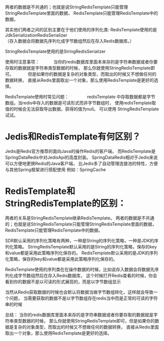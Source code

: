 ###
两者的数据是不共通的；也就是说StringRedisTemplate只能管理StringRedisTemplate里面的数据，
RedisTemplate只能管理RedisTemplate中的数据。

其实他们两者之间的区别主要在于他们使用的序列化类:
 RedisTemplate使用的是JdkSerializationRedisSerializer   
 （存入数据会将数据先序列化成字节数组然后在存入Redis数据库。） 

 StringRedisTemplate使用的是StringRedisSerializer

使用时注意事项：
　　　当你的redis数据库里面本来存的是字符串数据或者你要存取的数据就是字符串类型数据的时候，
     那么你就使用StringRedisTemplate即可。
　　　但是如果你的数据是复杂的对象类型，而取出的时候又不想做任何的数据转换，
     直接从Redis里面取出一个对象，那么使用RedisTemplate是更好的选择。

RedisTemplate使用时常见问题：
　　　　redisTemplate 中存取数据都是字节数组。当redis中存入的数据是可读形式而非字节数组时，
      使用redisTemplate取值的时候会无法获取导出数据，获得的值为null。
      可以使用 StringRedisTemplate 试试。

###


# Jedis和RedisTemplate有何区别？

Jedis是Redis官方推荐的面向Java的操作Redis的客户端，
而RedisTemplate是SpringDataRedis中对JedisApi的高度封装。
SpringDataRedis相对于Jedis来说可以方便地更换Redis的Java客户端，
比Jedis多了自动管理连接池的特性，方便与其他Spring框架进行搭配使用 
例如：SpringCache


# RedisTemplate和StringRedisTemplate的区别：

两者的关系是StringRedisTemplate继承RedisTemplate。
两者的数据是不共通的；也就是说StringRedisTemplate只能管理StringRedisTemplate里面的数据，
RedisTemplate只能管理RedisTemplate中的数据。

SDR默认采用的序列化策略有两种，一种是String的序列化策略，一种是JDK的序列化策略。
StringRedisTemplate默认采用的是String的序列化策略，保存的key和value都是采用此策略序列化保存的。
RedisTemplate默认采用的是JDK的序列化策略，保存的key和value都是采用此策略序列化保存的。

RedisTemplate使用的序列类在在操作数据的时候，比如说存入数据会将数据先序列化成字节数组然后在存入Redis数据库，
这个时候打开Redis查看的时候，你会看到你的数据不是以可读的形式展现的，而是以字节数组显示

当然从Redis获取数据的时候也会默认将数据当做字节数组转化，这样就会导致一个问题，
当需要获取的数据不是以字节数组存在redis当中而是正常的可读的字符串的时候

总结：
当你的redis数据库里面本来存的是字符串数据或者你要存取的数据就是字符串类型数据的时候，
那么你就使用StringRedisTemplate即可，但是如果你的数据是复杂的对象类型，而取出的时候又不想做任何的数据转换，
直接从Redis里面取出一个对象，那么使用RedisTemplate是更好的选择。
